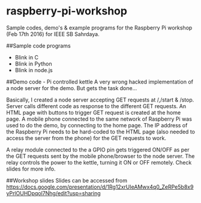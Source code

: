 # raspberry-pi-workshop
Sample codes, demo's &amp; example programs for the Raspberry Pi workshop (Feb 17th 2016) for IEEE SB Sahrdaya.

##Sample code programs
* Blink in C
* Blink in Python
* Blink in node.js

##Demo code - Pi controlled kettle
A very wrong hacked implementation of a node server for the demo. But gets the task done...

Basically, I created a node server accepting GET requests at /,/start & /stop. Server calls different code as response to the different GET requests. An HTML page with buttons to trigger GET request is created at the home page. A mobile phone connected to the same network of Raspberry Pi was used to do the demo, by connecting to the home page. The IP address of the Raspberry Pi needs to be hard-coded to the HTML page (also needed to access the server from the phone) for the GET requests to work.

A relay module connected to the a GPIO pin gets triggered ON/OFF as per the GET requests sent by the mobile phone/browser to the node server. The relay controls the power to the kettle, turning it ON or OFF remotely. Check slides for more info.

##Workshop slides
Slides can be accessed from https://docs.google.com/presentation/d/1Rg12xrUIeAMwx4q0_ZeRPe5b8x9yPrlOUHDpqol7Nhg/edit?usp=sharing
